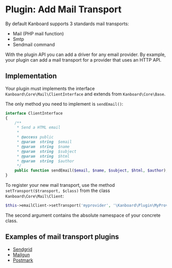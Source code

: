 Plugin: Add Mail Transport
==========================

By default Kanboard supports 3 standards mail transports:

- Mail (PHP mail function)
- Smtp
- Sendmail command

With the plugin API you can add a driver for any email provider.
By example, your plugin can add a mail transport for a provider that uses an HTTP API.

Implementation
--------------

Your plugin must implements the interface `Kanboard\Core\Mail\ClientInterface` and extends from `Kanboard\Core\Base`.

The only method you need to implement is `sendEmail()`:

```php
interface ClientInterface
{
    /**
     * Send a HTML email
     *
     * @access public
     * @param  string  $email
     * @param  string  $name
     * @param  string  $subject
     * @param  string  $html
     * @param  string  $author
     */
    public function sendEmail($email, $name, $subject, $html, $author);
}
```

To register your new mail transport, use the method `setTransport($transport, $class)` from the class `Kanboard\Core\Mail\Client`:

```php
$this->emailClient->setTransport('myprovider', '\Kanboard\Plugin\MyProvider\MyEmailHandler');
```

The second argument contains the absolute namespace of your concrete class.

Examples of mail transport plugins
----------------------------------

- [Sendgrid](https://github.com/kanboard/plugin-sendgrid)
- [Mailgun](https://github.com/kanboard/plugin-mailgun)
- [Postmark](https://github.com/kanboard/plugin-postmark)
